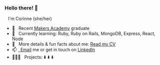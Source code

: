 
### Hello there! 👋 

&ensp; I'm Corinne (she/her)

- 🚀 &nbsp; Recent [Makers Academy](https://makers.tech) graduate
- 🌱 &nbsp; Currently learning: Ruby, Ruby on Rails, MongoDB, Express, React, Node 
- 📝 &nbsp; More details & fun facts about me: [Read my CV](https://github.com/CorinneBosch/CV)
- 📫 <a href="corinne.boesch@gmail.com">&nbsp; Email</a> me or get in touch on <a href="https://www.linkedin.com/in/corinne-b%C3%B6sch-387b52206">LinkedIn</a>
- 👩🏻‍💻 &nbsp; Projects: ⬇️ ⬇️ ⬇️
